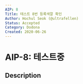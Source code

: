 ```yaml
---
AIP: 8
Title: 테스트 8번 등록색깔 확인
Author: Hochul Seok (@ultrafellen)
Status: Accepted
Category: Dodona
Created: 2020-06-26
---
```


# AIP-8: 테스트중

## Description

